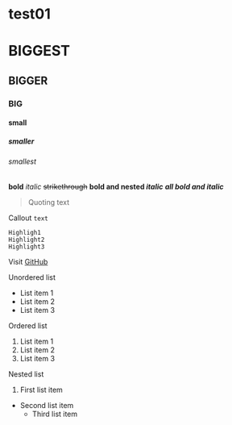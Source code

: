# **test01**

# BIGGEST
## BIGGER
### BIG
#### small
##### smaller
###### smallest

**bold**
*italic*
~~strikethrough~~
**bold and nested *italic***
***all bold and italic***

> Quoting text

Callout `text`

```
Highligh1
Highlight2
Highlight3
```

Visit [GitHub](https://github.com/)

Unordered list
- List item 1
- List item 2
- List item 3

Ordered list
1. List item 1
2. List item 2
3. List item 3

Nested list
1. First list item
  - Second list item
    - Third list item
